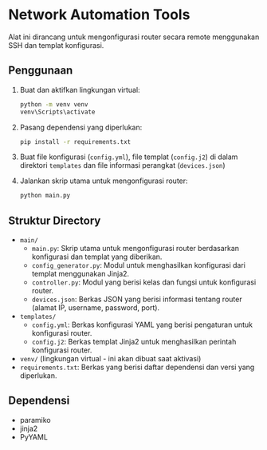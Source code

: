 # Network Automation Tools

Alat ini dirancang untuk mengonfigurasi router secara remote menggunakan SSH dan templat konfigurasi.

## Penggunaan

1. Buat dan aktifkan lingkungan virtual:

    ```bash
    python -m venv venv
    venv\Scripts\activate
    ```

2. Pasang dependensi yang diperlukan:

    ```bash
    pip install -r requirements.txt
    ```

3. Buat file konfigurasi (`config.yml`), file templat (`config.j2`) di dalam direktori `templates` dan file informasi perangkat (`devices.json`)

4. Jalankan skrip utama untuk mengonfigurasi router:

    ```bash
    python main.py
    ```

## Struktur Directory

- `main/`
  - `main.py`: Skrip utama untuk mengonfigurasi router berdasarkan konfigurasi dan templat yang diberikan.
  - `config_generator.py`: Modul untuk menghasilkan konfigurasi dari templat menggunakan Jinja2.
  - `controller.py`: Modul yang berisi kelas dan fungsi untuk konfigurasi router.
  - `devices.json`: Berkas JSON yang berisi informasi tentang router (alamat IP, username, password, port).
- `templates/`
  - `config.yml`: Berkas konfigurasi YAML yang berisi pengaturan untuk konfigurasi router.
  - `config.j2`: Berkas templat Jinja2 untuk menghasilkan perintah konfigurasi router.
- `venv/` (lingkungan virtual - ini akan dibuat saat aktivasi)
- `requirements.txt`: Berkas yang berisi daftar dependensi dan versi yang diperlukan.

## Dependensi

- paramiko
- jinja2
- PyYAML

